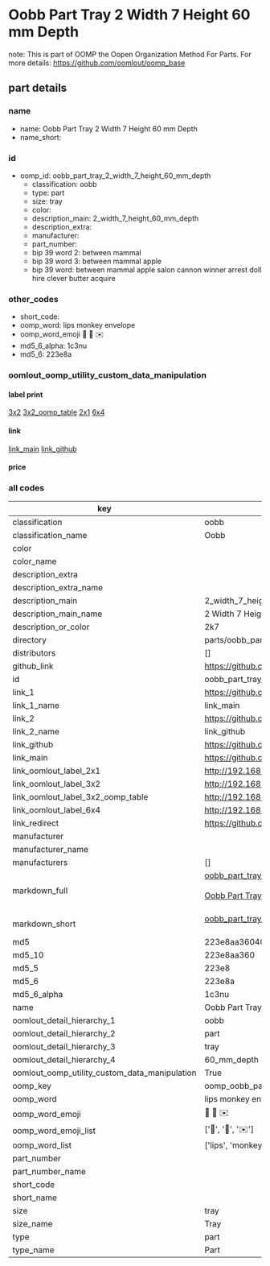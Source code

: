 # Oobb Part Tray 2 Width 7 Height 60 mm Depth  

note: This is part of OOMP the Oopen Organization Method For Parts. For more details: https://github.com/oomlout/oomp_base

##  part details
  







### name
* name: Oobb Part Tray 2 Width 7 Height 60 mm Depth
* name_short: 
### id
* oomp_id: oobb_part_tray_2_width_7_height_60_mm_depth
  * classification: oobb
  * type: part
  * size: tray
  * color: 
  * description_main: 2_width_7_height_60_mm_depth
  * description_extra: 
  * manufacturer: 
  * part_number: 
  * bip 39 word 2: between mammal
  * bip 39 word 3: between mammal apple
  * bip 39 word: between mammal apple salon cannon winner arrest doll hire clever butter acquire

### other_codes
* short_code: 
* oomp_word: lips monkey envelope
* oomp_word_emoji :lips: :monkey: :envelope:
* md5_6_alpha: 1c3nu
* md5_6: 223e8a






### oomlout_oomp_utility_custom_data_manipulation
#### label print
[3x2](http://192.168.1.245:1112/?label=oomp%201c3nu)
[3x2_oomp_table](http://192.168.1.108:1112/?label=oomp%201c3nu)
[2x1](http://192.168.1.242:1112/?label=oomp%201c3nu)
[6x4](http://192.168.1.55:1112/?label=oomp%201c3nu)    

#### link

[link_main](https://github.com/oomlout/oomlout_oomp_version_1_messy/tree/main/parts/oobb_part_tray_2_width_7_height_60_mm_depth) [link_github](https://github.com/oomlout/oomlout_oomp_version_1_messy/tree/main/parts/oobb_part_tray_2_width_7_height_60_mm_depth)                             

#### price







### all codes 
| key | value |  
| --- | --- |  
| classification | oobb |  
| classification_name | Oobb |  
| color |  |  
| color_name |  |  
| description_extra |  |  
| description_extra_name |  |  
| description_main | 2_width_7_height_60_mm_depth |  
| description_main_name | 2 Width 7 Height 60 mm Depth |  
| description_or_color | 2k7 |  
| directory | parts/oobb_part_tray_2_width_7_height_60_mm_depth |  
| distributors | [] |  
| github_link | https://github.com/oomlout/oomlout_oomp_part_src/tree/main/parts/oobb_part_tray_2_width_7_height_60_mm_depth |  
| id | oobb_part_tray_2_width_7_height_60_mm_depth |  
| link_1 | https://github.com/oomlout/oomlout_oomp_version_1_messy/tree/main/parts/oobb_part_tray_2_width_7_height_60_mm_depth |  
| link_1_name | link_main |  
| link_2 | https://github.com/oomlout/oomlout_oomp_version_1_messy/tree/main/parts/oobb_part_tray_2_width_7_height_60_mm_depth |  
| link_2_name | link_github |  
| link_github | https://github.com/oomlout/oomlout_oomp_version_1_messy/tree/main/parts/oobb_part_tray_2_width_7_height_60_mm_depth |  
| link_main | https://github.com/oomlout/oomlout_oomp_version_1_messy/tree/main/parts/oobb_part_tray_2_width_7_height_60_mm_depth |  
| link_oomlout_label_2x1 | http://192.168.1.242:1112/?label=oomp%201c3nu |  
| link_oomlout_label_3x2 | http://192.168.1.245:1112/?label=oomp%201c3nu |  
| link_oomlout_label_3x2_oomp_table | http://192.168.1.108:1112/?label=oomp%201c3nu |  
| link_oomlout_label_6x4 | http://192.168.1.55:1112/?label=oomp%201c3nu |  
| link_redirect | https://github.com/oomlout/oomlout_oomp_version_1_messy/tree/main/parts/oobb_part_tray_2_width_7_height_60_mm_depth |  
| manufacturer |  |  
| manufacturer_name |  |  
| manufacturers | [] |  
| markdown_full | [oobb_part_tray_2_width_7_height_60_mm_depth](none)<br>[](none)<br>[Oobb Part Tray 2 Width 7 Height 60 Mm Depth](none)<br><br> |  
| markdown_short | [oobb_part_tray_2_width_7_height_60_mm_depth](none)<br><br> |  
| md5 | 223e8aa36040a18fef90bbe81561a8ad |  
| md5_10 | 223e8aa360 |  
| md5_5 | 223e8 |  
| md5_6 | 223e8a |  
| md5_6_alpha | 1c3nu |  
| name | Oobb Part Tray 2 Width 7 Height 60 mm Depth |  
| oomlout_detail_hierarchy_1 | oobb |  
| oomlout_detail_hierarchy_2 | part |  
| oomlout_detail_hierarchy_3 | tray |  
| oomlout_detail_hierarchy_4 | 60_mm_depth |  
| oomlout_oomp_utility_custom_data_manipulation | True |  
| oomp_key | oomp_oobb_part_tray_2_width_7_height_60_mm_depth |  
| oomp_word | lips monkey envelope |  
| oomp_word_emoji | :lips: :monkey: :envelope: |  
| oomp_word_emoji_list | [':lips:', ':monkey:', ':envelope:'] |  
| oomp_word_list | ['lips', 'monkey', 'envelope'] |  
| part_number |  |  
| part_number_name |  |  
| short_code |  |  
| short_name |  |  
| size | tray |  
| size_name | Tray |  
| type | part |  
| type_name | Part |  
